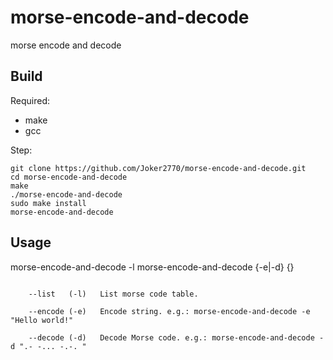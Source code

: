 # morse-encode-and-decode
morse encode and decode

## Build
Required:
* make
* gcc

Step:
~~~
git clone https://github.com/Joker2770/morse-encode-and-decode.git
cd morse-encode-and-decode
make
./morse-encode-and-decode
sudo make install
morse-encode-and-decode
~~~

## Usage
morse-encode-and-decode -l
morse-encode-and-decode {-e|-d} {<string>}

~~~

	--list   (-l)	List morse code table.

	--encode (-e)	Encode string. e.g.: morse-encode-and-decode -e "Hello world!"

	--decode (-d)	Decode Morse code. e.g.: morse-encode-and-decode -d ".- -... -.-. "
	
~~~
